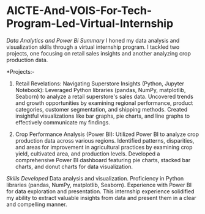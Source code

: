 # AICTE-And-VOIS-For-Tech-Program-Led-Virtual-Internship
*Data Analytics and Power Bi* 
_Summary_
I honed my data analysis and visualization skills through a virtual internship program.  I tackled two projects, one focusing on retail sales insights and another analyzing crop production data.

*Projects:-
1) Retail Revelations: Navigating Superstore Insights (Python, Jupyter Notebook):
Leveraged Python libraries (pandas, NumPy, matplotlib, Seaborn) to analyze a retail superstore's sales data.
Uncovered trends and growth opportunities by examining regional performance, product categories, customer segmentation, and shipping methods.
Created insightful visualizations like bar graphs, pie charts, and line graphs to effectively communicate my findings.

2) Crop Performance Analysis (Power BI):
Utilized Power BI to analyze crop production data across various regions.
Identified patterns, disparities, and areas for improvement in agricultural practices by examining crop yield, cultivated area, and production levels.
Developed a comprehensive Power BI dashboard featuring pie charts, stacked bar charts, and donut charts for data visualization.

*Skills Developed*
Data analysis and visualization.
Proficiency in Python libraries (pandas, NumPy, matplotlib, Seaborn).
Experience with Power BI for data exploration and presentation.
This internship experience solidified my ability to extract valuable insights from data and present them in a clear and compelling manner.
